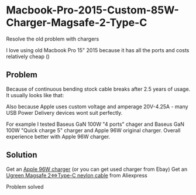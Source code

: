 # Macbook-Pro-2015-Custom-85W-Charger-Magsafe-2-Type-C
Resolve the old problem with chargers

I love using old Macbook Pro 15" 2015 because it has all the ports and costs relatively cheap ()

## Problem
Because of continuous bending stock cable breaks after 2.5 years of usage. It usually looks like that:

Also because Apple uses custom voltage and amperage 20V-4.25A - many USB Power Delivery devices wont suit perfectly. 

For example I tested Baseus GaN 100W "4 ports" chager and Baseus GaN 100W "Quick charge 5" charger and Apple 96W original charger. Overall experience better with Apple 96W charger.


## Solution

Get an [Apple 96W charger](https://www.apple.com/shop/product/MX0J2AM/A/96w-usb-c-power-adapter) (or you can get used charger from Ebay)
Get an [Ugreen Magsafe 2<=>Type-C neylon cable](aliexpress.com/item/1005003894222611.html) from Aliexpress

Problem solved

